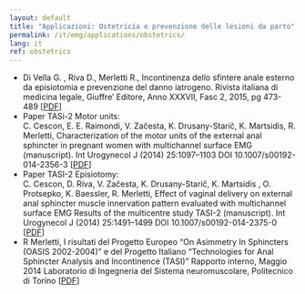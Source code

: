 ```yaml
---
layout: default
title: "Applicazioni: Ostetricia e prevenzione delle lesioni da parto"
permalink: /it/emg/applications/obstetrics/
lang: it
ref: obstetrics
---
```


<ul>
    <li>
        Di Vella G. , Riva D., Merletti R., Incontinenza dello sfintere anale esterno da episiotomia e prevenzione del danno iatrogeno.  Rivista italiana di medicina legale, Giuffre’ Editore, Anno XXXVII, Fasc 2, 2015, pg 473-489 [<a href="/assets/pdfs/publications/2015_Riv_it_med_legale.pdf">PDF</a>]
    </li>
    <li>
        Paper TASi-2 Motor units:<br />
C. Cescon, E. E. Raimondi, V. Začesta, K. Drusany-Starič, K. Martsidis, R. Merletti,
Characterization of the motor units of the external anal sphincter in pregnant women with multichannel surface EMG (manuscript).
Int Urogynecol J (2014) 25:1097–1103 DOI 10.1007/s00192-014-2356-3 [<a href="/assets/pdfs/publications/2014_Paper TASI-2 Motor Units - versione sito.pdf">PDF</a>]
    </li>
    <li>
        Paper TASI-2 Episiotomy:<br />
C. Cescon, D. Riva, V. Začesta, K. Drusany-Starič, K. Martsidis , O. Protsepko, K. Baessler, R. Merletti,  Effect of vaginal delivery on external anal sphincter muscle innervation pattern evaluated with multichannel surface EMG  Results of the multicentre study TASI-2 (manuscript).
Int Urogynecol J (2014) 25:1491–1499 DOI 10.1007/s00192-014-2375-0 [<a href="/assets/pdfs/publications/2014_Paper TASI-2_Episiotomy_versione sito.pdf">PDF</a>]
    </li>
    <li>
    R Merletti,    I risultati del Progetto Europeo “On Asimmetry In Sphincters (OASIS 2002-2004)” e del Progetto Italiano “Technologies for Anal Sphincter Analysis and Incontinence (TASI)”   Rapporto interno, Maggio 2014
Laboratorio di Ingegneria del Sistema neuromuscolare,   Politecnico di Torino [<a href="/assets/pdfs/publications/2014_RapportoTASI.pdf">PDF</a>]
    </li>
</ul>

